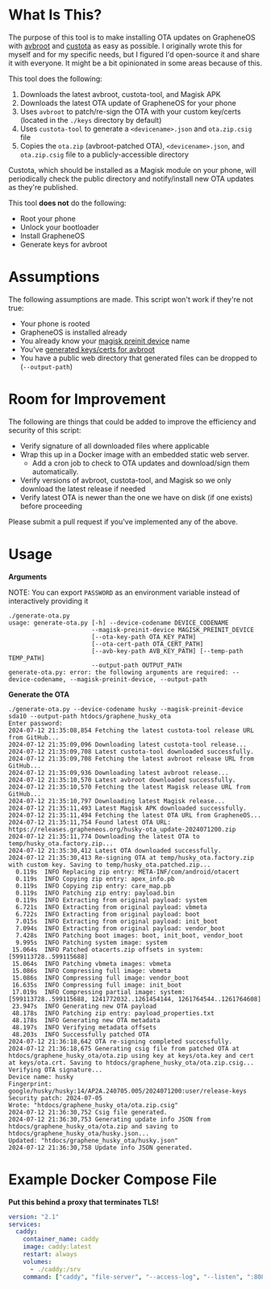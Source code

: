 # What Is This?

The purpose of this tool is to make installing OTA updates on GrapheneOS with [avbroot](https://github.com/chenxiaolong/avbroot) and [custota](https://github.com/chenxiaolong/Custota) as easy as possible. I originally wrote this for myself and for my specific needs, but I figured I'd open-source it and share it with everyone. It might be a bit opinionated in some areas because of this.

This tool does the following:
1) Downloads the latest avbroot, custota-tool, and Magisk APK
2) Downloads the latest OTA update of GrapheneOS for your phone
3) Uses `avbroot` to patch/re-sign the OTA with your custom key/certs (located in the `./keys` directory by default)
4) Uses `custota-tool` to generate a `<devicename>.json` and `ota.zip.csig` file
5) Copies the `ota.zip` (avbroot-patched OTA), `<devicename>.json`, and `ota.zip.csig` file to a publicly-accessible directory

Custota, which should be installed as a Magisk module on your phone, will periodically check the public directory and notify/install new OTA updates as they're published.

This tool **does not** do the following:
- Root your phone
- Unlock your bootloader
- Install GrapheneOS
- Generate keys for avbroot

# Assumptions

The following assumptions are made. This script won't work if they're not true:
- Your phone is rooted
- GrapheneOS is installed already
- You already know your [magisk preinit device](https://github.com/chenxiaolong/avbroot/blob/master/README.md#magisk-preinit-device) name
- You've [generated keys/certs for avbroot](https://github.com/chenxiaolong/avbroot#generating-keys)
- You have a public web directory that generated files can be dropped to (`--output-path`)

# Room for Improvement

The following are things that could be added to improve the efficiency and security of this script:
- Verify signature of all downloaded files where applicable
- Wrap this up in a Docker image with an embedded static web server.
  - Add a cron job to check to OTA updates and download/sign them automatically.
- Verify versions of avbroot, custota-tool, and Magisk so we only download the latest release if needed
- Verify latest OTA is newer than the one we have on disk (if one exists) before proceeding

Please submit a pull request if you've implemented any of the above.

# Usage

**Arguments**

NOTE: You can export `PASSWORD` as an environment variable instead of interactively providing it
```
./generate-ota.py
usage: generate-ota.py [-h] --device-codename DEVICE_CODENAME
                       --magisk-preinit-device MAGISK_PREINIT_DEVICE
                       [--ota-key-path OTA_KEY_PATH]
                       [--ota-cert-path OTA_CERT_PATH]
                       [--avb-key-path AVB_KEY_PATH] [--temp-path TEMP_PATH]
                       --output-path OUTPUT_PATH
generate-ota.py: error: the following arguments are required: --device-codename, --magisk-preinit-device, --output-path
```

**Generate the OTA**
```
./generate-ota.py --device-codename husky --magisk-preinit-device sda10 --output-path htdocs/graphene_husky_ota
Enter password:
2024-07-12 21:35:08,854 Fetching the latest custota-tool release URL from GitHub...
2024-07-12 21:35:09,096 Downloading latest custota-tool release...
2024-07-12 21:35:09,708 Latest custota-tool downloaded successfully.
2024-07-12 21:35:09,708 Fetching the latest avbroot release URL from GitHub...
2024-07-12 21:35:09,936 Downloading latest avbroot release...
2024-07-12 21:35:10,570 Latest avbroot downloaded successfully.
2024-07-12 21:35:10,570 Fetching the latest Magisk release URL from GitHub...
2024-07-12 21:35:10,797 Downloading latest Magisk release...
2024-07-12 21:35:11,493 Latest Magisk APK downloaded successfully.
2024-07-12 21:35:11,494 Fetching the latest OTA URL from GrapheneOS...
2024-07-12 21:35:11,754 Found latest OTA URL: https://releases.grapheneos.org/husky-ota_update-2024071200.zip
2024-07-12 21:35:11,774 Downloading the latest OTA to temp/husky_ota.factory.zip...
2024-07-12 21:35:30,412 Latest OTA downloaded successfully.
2024-07-12 21:35:30,413 Re-signing OTA at temp/husky_ota.factory.zip with custom key. Saving to temp/husky_ota.patched.zip...
  0.119s  INFO Replacing zip entry: META-INF/com/android/otacert
  0.119s  INFO Copying zip entry: apex_info.pb
  0.119s  INFO Copying zip entry: care_map.pb
  0.119s  INFO Patching zip entry: payload.bin
  0.119s  INFO Extracting from original payload: system
  6.721s  INFO Extracting from original payload: vbmeta
  6.722s  INFO Extracting from original payload: boot
  7.015s  INFO Extracting from original payload: init_boot
  7.094s  INFO Extracting from original payload: vendor_boot
  7.428s  INFO Patching boot images: boot, init_boot, vendor_boot
  9.995s  INFO Patching system image: system
 15.064s  INFO Patched otacerts.zip offsets in system: [599113728..599115688]
 15.064s  INFO Patching vbmeta images: vbmeta
 15.086s  INFO Compressing full image: vbmeta
 15.086s  INFO Compressing full image: vendor_boot
 16.635s  INFO Compressing full image: init_boot
 17.019s  INFO Compressing partial image: system: [599113728..599115688, 1241772032..1261454144, 1261764544..1261764608]
 23.947s  INFO Generating new OTA payload
 48.178s  INFO Patching zip entry: payload_properties.txt
 48.178s  INFO Generating new OTA metadata
 48.197s  INFO Verifying metadata offsets
 48.203s  INFO Successfully patched OTA
2024-07-12 21:36:18,642 OTA re-signing completed successfully.
2024-07-12 21:36:18,675 Generating csig file from patched OTA at htdocs/graphene_husky_ota/ota.zip using key at keys/ota.key and cert at keys/ota.crt. Saving to htdocs/graphene_husky_ota/ota.zip.csig...
Verifying OTA signature...
Device name: husky
Fingerprint: google/husky/husky:14/AP2A.240705.005/2024071200:user/release-keys
Security patch: 2024-07-05
Wrote: "htdocs/graphene_husky_ota/ota.zip.csig"
2024-07-12 21:36:30,752 Csig file generated.
2024-07-12 21:36:30,753 Generating update info JSON from htdocs/graphene_husky_ota/ota.zip and saving to htdocs/graphene_husky_ota/husky.json...
Updated: "htdocs/graphene_husky_ota/husky.json"
2024-07-12 21:36:30,758 Update info JSON generated.
```

# Example Docker Compose File

**Put this behind a proxy that terminates TLS!**

```yaml
version: "2.1"
services:
  caddy:
    container_name: caddy
    image: caddy:latest
    restart: always
    volumes:
      - ./caddy:/srv
    command: ["caddy", "file-server", "--access-log", "--listen", ":8080", "--root", "/srv"]
```
